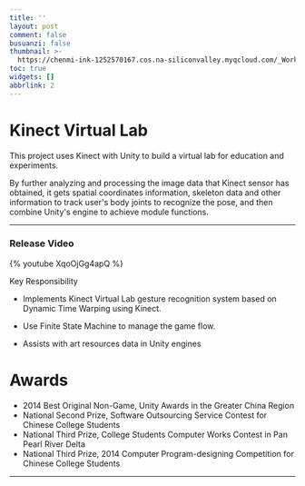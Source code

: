 ```yaml
---
title: ''
layout: post
comment: false
busuanzi: false
thumbnail: >-
  https://chenmi-ink-1252570167.cos.na-siliconvalley.myqcloud.com/_Works/Kinect%20Cover.png
toc: true
widgets: []
abbrlink: 2
---
```





#  Kinect Virtual Lab

This project uses Kinect with Unity to build a virtual lab for education and experiments. 

By further analyzing and processing the image data that Kinect sensor has obtained, it gets spatial coordinates information, skeleton data and other information to track user's body joints to recognize the pose, and then combine Unity's engine to achieve module functions. 

---

<div class="tile is-ancestor">

  <div class="tile is-parent">
    <div class="tile is-child box">
    <h3>Release Video</h3>
{% youtube XqoOjGg4apQ %}
    </div>
  </div>
</div>

<div class="tile is-ancestor">

  <div class="tile is-parent">
    <div class="tile is-child box">
      <p class="title">Key Responsibility</p>
      
-  Implements Kinect Virtual Lab gesture recognition system based on Dynamic Time Warping using Kinect.
-  Use Finite State Machine to manage the game flow.
-  Assists with art resources data in Unity engines


   </div>
  </div>
</div>



# Awards

- 2014 Best Original Non-Game, Unity Awards in the Greater China Region
- National Second Prize, Software Outsourcing Service Contest for Chinese College Students
- National Third Prize, College Students Computer Works Contest in Pan Pearl River Delta
- National Third Prize, 2014 Computer Program-designing Competition for Chinese College Students
---
